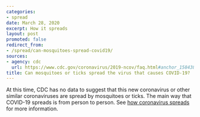 ```yaml
---
categories:
- spread
date: March 28, 2020
excerpt: How it spreads
layout: post
promoted: false
redirect_from:
- /spread/can-mosquitoes-spread-covid19/
sources:
- agency: cdc
  url: https://www.cdc.gov/coronavirus/2019-ncov/faq.html#anchor_1584386553767
title: Can mosquitoes or ticks spread the virus that causes COVID-19?
---
```


At this time, CDC has no data to suggest that this new coronavirus or other similar coronaviruses are spread by mosquitoes or ticks. The main way that COVID-19 spreads is from person to person. See [how coronavirus spreads](/spread) for more information.